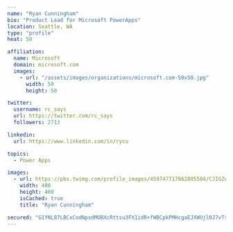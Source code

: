 ```yaml
---
name: "Ryan Cunningham"
bio: "Product Lead for Microsoft PowerApps"
location: Seattle, WA
type: "profile"
heat: 50

affiliation:
  name: Microsoft
  domain: microsoft.com
  images:
    - url: "/assets/images/organizations/microsoft.com-50x50.jpg"
      width: 50
      height: 50

twitter:
  username: rc_says
  url: https://twitter.com/rc_says
  followers: 2713

linkedin:
  url: https://www.linkedin.com/in/rycu

topics:
  - Power Apps

images:
  - url: https://pbs.twimg.com/profile_images/459747717862805504/CJIGZejd_400x400.png
    width: 400
    height: 400
    isCached: true
    title: "Ryan Cunningham"

secured: "G1YNL87LBCxCodNpsdMOBXcRttsu3FX1idR+fWBCpkPMHcgaEJXWUjl0J7vTs6GzevWtKG+L4lWyVyR8m+otPiR9Q5JQ6Rl7kD2M1g25xYUgn5rFfat8lOj6Mg9C32ZMGzN7WIDYtTXGvJFO2YjpWEkSSsjMjaTMvNLvCc4v8ZBRbIH3jt+/I6lhsAbM67kzkA2jjeGNpmRR4TPYvywc+IdAW9JePz20VOuhTWMgGl/B8bjH1KBzLfUtexuBb3qgEiLu/Ez9CFtlokBHqR2LQWYjAnD+5YLJxjgfITDEEdLoWQdeypFLJ1eIhZ9EuMmR2n2vq+hqo/zdTeIUcGshS1+Qj0sQYuwzNZsYKwr5/mvRjT8jkynmkCqND3puUGhl3B/vTGJTwPltdMalbRm1WETfnZN3P9527vbOEr5SSMU=;jA0FB/6cjJUEa5QvhCbaAQ=="
---
```


